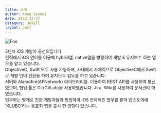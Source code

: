 ```yaml
---
title: 소개
author: Kong Seonui
date: 2022-12-27
category: Jekyll
layout: post
---
```

![Foo](/assets/imge/sample.png)  

3년차 iOS 개발자 공선의입니다.  
현직에서 iOS 언어를 이용해 hybrid앱, native앱을 병행하여 개발 & 유지보수 하는 업무를 맡고 있습니다.  
ObjectiveC, Swift 모두 사용 가능하며, 사내에서 자체적으로 ObjectiveC에서 Swift로 개발 언어 전환을 하며 유지보수 업무를 하고 있습니다.  
서버와 Alamofire(AFNetwork) 라이브러리를. 이용하여 REST API를 사용하여 통신였으며, 협업 툴은 Git(GitLab)을 사용하였습니다.
Jira, Wiki를 사용하여 문서관리 하였습니다.  
업무와는 별개로 친한 개발자들과 협업하여 iOS 전체적인 업무를 맡아 앱스토어에 'KLUBO'라는 동호회 앱을 출시 한 경험이 있습니다.  
